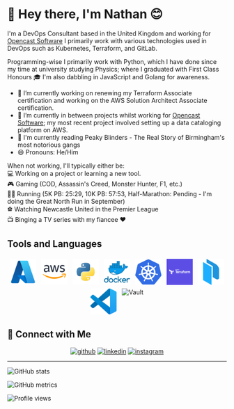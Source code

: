 <!--
**NathStevo97/NathStevo97** is a ✨ _special_ ✨ repository because its `README.md` (this file) appears on your GitHub profile.

Here are some ideas to get you started:

- 🔭 I’m currently working on ...

- 👯 I’m looking to collaborate on ...
- 🤔 I’m looking for help with ...
- 💬 Ask me about ...
- 📫 How to reach me: ...
- 🌱 I’m currently learning HashiCorp Vault, Golang, and any other cloud-native technology that I happen to find interesting!
- 😄 Pronouns: He/Him
- ⚡ Fun fact: ...
-->

# 👋 Hey there, I'm Nathan :blush:
I'm a DevOps Consultant based in the United Kingdom and working for [Opencast Software](https://opencastsoftware.com/)
I primarily work with various technologies used in DevOps such as Kubernetes, Terraform, and GitLab. 

Programming-wise I primarily work with Python, which I have done since my time at university studying Physics; where I graduated with First Class Honours :mortar_board:
I'm also dabbling in JavaScript and Golang for awareness.

- 🔭 I’m currently working on renewing my Terraform Associate certification and working on the AWS Solution Architect Associate certification. 
- 🌱 I’m currently in between projects whilst working for [Opencast Software](https://opencastsoftware.com/); my most recent project involved setting up a data cataloging platform on AWS.
- :book: I'm currently reading Peaky Blinders - The Real Story of Birmingham's most notorious gangs
- 😄 Pronouns: He/Him 

When not working, I'll typically either be:<br>
:computer: Working on a project or learning a new tool.<br>
:video_game: Gaming (COD, Assassin's Creed, Monster Hunter, F1, etc.)<br>
:running_man: Running (5K PB: 25:29, 10K PB: 57:53, Half-Marathon: Pending - I'm doing the Great North Run in September)<br>
:soccer: Watching Newcastle United in the Premier League<br>
:tv: Binging a TV series with my fiancee :heart:

## Tools and Languages

<p align="center">
 <img src="https://raw.githubusercontent.com/github/explore/80688e429a7d4ef2fca1e82350fe8e3517d3494d/topics/azure/azure.png" alt="Azure" height="60" style="vertical-align:top; margin:4px">
 <img src="https://raw.githubusercontent.com/github/explore/80688e429a7d4ef2fca1e82350fe8e3517d3494d/topics/aws/aws.png" alt="AWS" height="60" style="vertical-align:top; margin:4px">
 <img src="https://raw.githubusercontent.com/github/explore/80688e429a7d4ef2fca1e82350fe8e3517d3494d/topics/python/python.png" alt="Python" height="60" style="vertical-align:top; margin:4px">
 <img src="https://raw.githubusercontent.com/github/explore/80688e429a7d4ef2fca1e82350fe8e3517d3494d/topics/docker/docker.png" alt="Docker" height="60" style="vertical-align:top; margin:4px">
 <img src="https://raw.githubusercontent.com/github/explore/80688e429a7d4ef2fca1e82350fe8e3517d3494d/topics/kubernetes/kubernetes.png" alt="Kubernetes" height="60" style="vertical-align:top; margin:4px">
 <img src="https://raw.githubusercontent.com/github/explore/80688e429a7d4ef2fca1e82350fe8e3517d3494d/topics/terraform/terraform.png" alt="Terraform" height="60" style="vertical-align:top; margin:4px">
 <img src="https://raw.githubusercontent.com/devicons/devicon/master/icons/packer/packer-original.svg" alt="Packer" height="60" style="vertical-align:top; margin:4px">
 <img src="https://raw.githubusercontent.com/github/explore/80688e429a7d4ef2fca1e82350fe8e3517d3494d/topics/visual-studio-code/visual-studio-code.png" alt="VS Code" height="60" style="vertical-align:top; margin:4px">
 <img src="https://github.com/hashicorp/vault/blob/f22d202cde2018f9455dec755118a9b84586e082/Vault_PrimaryLogo_Black.png" alt="Vault" height="60" style="vertical-align:top; margin:4px">
</p>

## :handshake: Connect with Me

<p align="center">
<a href=https://github.com/NathStevo97><img src='https://cdn.jsdelivr.net/npm/simple-icons@3.0.1/icons/github.svg' alt='github' height='60'></a>
<a href=https://www.linkedin.com/in/nathanjstephenson/><img src='https://cdn.jsdelivr.net/npm/simple-icons@3.0.1/icons/linkedin.svg' alt='linkedin' height='60'></a>
<a href=https://www.instagram.com/nath_stevo_97/><img src='https://cdn.jsdelivr.net/npm/simple-icons@3.0.1/icons/instagram.svg' alt='instagram' height='60'></a>
</p>

---

![GitHub stats](https://github-readme-stats.vercel.app/api?username=NathStevo97&show_icons=true&count_private=true)  

![GitHub metrics](https://metrics.lecoq.io/NathStevo97)  

![Profile views](https://gpvc.arturio.dev/NathStevo97)  

